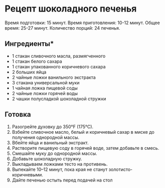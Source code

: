 # Рецепт шоколадного печенья

Время подготовки: 15 минут.
Время приготовления: 10-12 минут.
Общее время: 25-27 минут.
Количество порций: 24 печенья.

## Ингредиенты*

* 1 стакан сливочного масла, размягченного
* 1 стакан белого сахара
* 1 стакан упакованного коричневого сахара
* 2 больших яйца
* 2 чайные ложки ванильного экстракта
* 3 стакана универсальной муки
* 1 чайная ложка пищевой соды
* 2 чайные ложки горячей воды
* 2 чашки полусладкой шоколадной стружки

## Готовка

1. Разогрейте духовку до 350°F (175°C).
2. Взбейте сливочное масло, белый и коричневый сахар в миске до получения однородной массы.
3. Вбейте яйца и ванильный экстракт.
4. Растворите пищевую соду в горячей воде, затем добавьте в смесь.
5. Смешайте муку до однородной массы.
6. Добавьте шоколадную стружку.
7. Выкладываем ложками тесто на противень.
8. Выпекайте 10–12 минут, пока края не станут золотисто-коричневыми.
9. Дайте печенью остыть перед подачей на стол